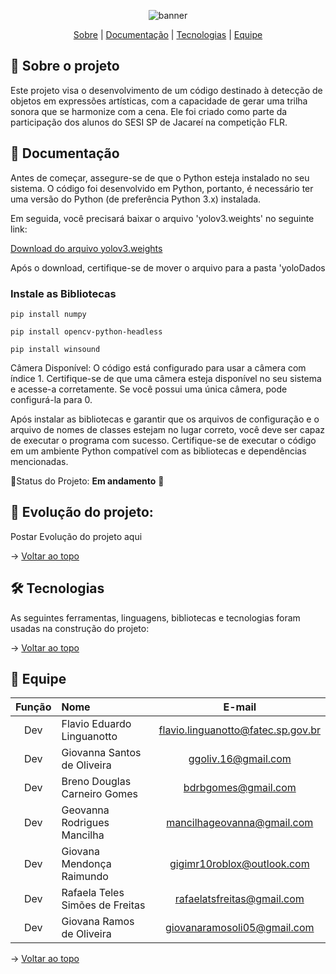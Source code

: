 <span id="topo">
<div align="center">
    
![banner]()

</div>
    
<p align="center">
    <a href="#sobre">Sobre</a>  |  
    <a href="#Documentação">Documentação</a>  |  
    <a href="#tecnologias">Tecnologias</a>  |  
    <a href="#equipe">Equipe</a>
</p>    
    
<span id="sobre">
    
## 📑 Sobre o projeto

Este projeto visa o desenvolvimento de um código destinado à detecção de objetos em expressões artísticas, com a capacidade de gerar uma trilha sonora que se harmonize com a cena. Ele foi criado como parte da participação dos alunos do SESI SP de Jacareí na competição FLR.


<span id="Documentação">    

## 📑 Documentação

Antes de começar, assegure-se de que o Python esteja instalado no seu sistema. O código foi desenvolvido em Python, portanto, é necessário ter uma versão do Python (de preferência Python 3.x) instalada.

Em seguida, você precisará baixar o arquivo 'yolov3.weights' no seguinte link:

<a href="https://drive.google.com/file/d/1PhkrRuzEMnYPU9IaNvEOs_6DE_qnaIej/view?usp=sharing">  Download do arquivo yolov3.weights </a>

Após o download, certifique-se de mover o arquivo para a pasta 'yoloDados




### Instale as Bibliotecas

```
pip install numpy
```
```
pip install opencv-python-headless
```
```
pip install winsound

```

Câmera Disponível: O código está configurado para usar a câmera com índice 1. Certifique-se de que uma câmera esteja disponível no seu sistema e acesse-a corretamente. Se você possui uma única câmera, pode configurá-la para 0.

Após instalar as bibliotecas e garantir que os arquivos de configuração e o arquivo de nomes de classes estejam no lugar correto, você deve ser capaz de executar o programa com sucesso. Certifique-se de executar o código em um ambiente Python compatível com as bibliotecas e dependências mencionadas.

📌Status do Projeto: **Em andamento** 🚧



<span id="evolução">


## 📅 Evolução do projeto:

Postar Evolução do projeto aqui


→ [Voltar ao topo](#topo)
    
<span id="tecnologias">

## 🛠️ Tecnologias

As seguintes ferramentas, linguagens, bibliotecas e tecnologias foram usadas na construção do projeto:


→ [Voltar ao topo](#topo)

<span id="equipe">

 ## 👥 Equipe  
    
|    Função     | Nome                                  |                                                                                                                                                      E-mail                                                                                                                                                      |
| :-----------: | :------------------------------------ | :-------------------------------------------------------------------------------------------------------------------------------------------------------------------------------------------------------------------------------------------------------------------------------------------------------------------------: |
| Dev  | Flavio Eduardo Linguanotto |      flavio.linguanotto@fatec.sp.gov.br      |
| Dev  | Giovanna Santos de Oliveira |      ggoliv.16@gmail.com      |
| Dev  | Breno Douglas Carneiro Gomes |     bdrbgomes@gmail.com     |
| Dev  | Geovanna Rodrigues Mancilha |      mancilhageovanna@gmail.com    |
| Dev  | Giovana Mendonça Raimundo |      gigimr10roblox@outlook.com     |
| Dev  | Rafaela Teles Simões de Freitas |      rafaelatsfreitas@gmail.com   |
| Dev  | Giovana Ramos de Oliveira |      giovanaramosoli05@gmail.com      |
    
→ [Voltar ao topo](#topo)
